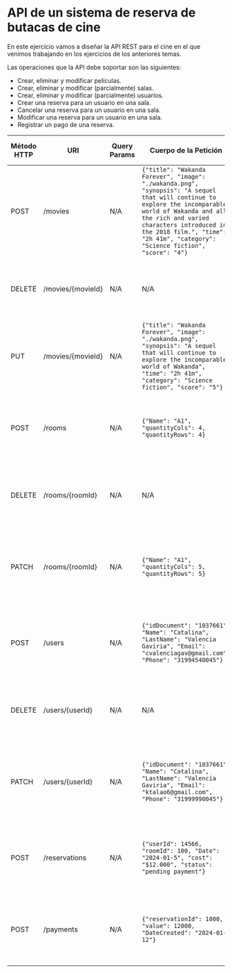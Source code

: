 # API de un sistema de reserva de butacas de cine

En este ejercicio vamos a diseñar la API REST para el cine en el que venimos trabajando en los ejercicios de los anteriores temas.

Las operaciones que la API debe soportar son las siguientes:
- Crear, eliminar y modificar películas.
- Crear, eliminar y modificar (parcialmente) salas.
- Crear, eliminar y modificar (parcialmente) usuarios.
- Crear una reserva para un usuario en una sala.
- Cancelar una reserva para un usuario en una sala.
- Modificar una reserva para un usuario en una sala.
- Registrar un pago de una reserva.

| Método HTTP                            | URI                   | Query Params  | Cuerpo de la Petición                                 | Cuerpo de la Respuesta                | Códigos de Respuesta                                |
|----------------------------------------|-----------------------|---------------|-----------------------------------------|---------------------------------------|---------------------------------------------------|
| POST                                   | /movies                 | N/A          | `{"title": "Wakanda Forever", "image": "./wakanda.png", "synopsis": "A sequel that will continue to explore the incomparable world of Wakanda and all the rich and varied characters introduced in the 2018 film.", "time": "2h 41m", "category": "Science fiction", "score": "4"}`                           | `{"movieId": 1, "title": "Wakanda Forever", "image": "./wakanda.png", "synopsis": "A sequel that will continue to explore the incomparable world of Wakanda and all the rich and varied characters introduced in the 2018 film.", "time": "2h 41m", "category": "Science fiction", "score": "4"}`             | 201 Created<br/>400 Bad Request<br/>500 Internal Server Error |
| DELETE                                  | /movies/{movieId}                 | N/A          | N/A                       | `{"movieId": 1, "title": "Wakanda Forever", "message": "movie deleted successfully"}`             | 200 OK<br/>404 Not Found<br/>500 Internal Server Error |
| PUT                                  | /movies/{movieId}                 | N/A          | `{"title": "Wakanda Forever", "image": "./wakanda.png", "synopsis": "A sequel that will continue to explore the incomparable world of Wakanda", "time": "2h 41m", "category": "Science fiction", "score": "5"}`                       | `{"movieId": 1, "title": "Wakanda Forever", "image": "./wakanda.png", "synopsis": "A sequel that will continue to explore the incomparable world of Wakanda", "time": "2h 41m", "category": "Science fiction", "score": "5"}`             | 200 OK<br/>404 Not Found<br/>500 Internal Server Error |
| POST                                   | /rooms                 | N/A          | `{"Name": "A1", "quantityCols": 4, "quantityRows": 4}`                     | `{"roomId": 100, "Name": "A1", "quantityCols": 4, "quantityRows": 4}`             | 201 Created<br/>400 Bad Request<br/>500 Internal Server Error |
| DELETE                                 | /rooms/{roomId}                 | N/A          | N/A                       | `{"roomId": 100, "Name": "A1", "message": "room deleted successfully"}`             | 200 OK<br/>404 Not Found<br/>500 Internal Server Error |
| PATCH                                  | /rooms/{roomId}        | N/A           | `{"Name": "A1", "quantityCols": 5, "quantityRows": 5}`     | `{"roomId": 100, "Name": "A1", "quantityCols": 5, "quantityRows": 5}`     | 200 OK<br/>400 Bad Request<br/>404 Not Found<br/>500 Internal Server Error |
| POST                                   | /users                 | N/A          | `{"idDocument": "1037661", "Name": "Catalina", "LastName": "Valencia Gaviria", "Email": "cvalenciagav@gmail.com", "Phone": "31994540045"}`                     | `{"userId": 14566, "idDocument": "1037661", "Name": "Catalina", "LastName": "Valencia Gaviria", "Email": "cvalenciagav@gmail.com", "Phone": "31994540045"}`             | 201 Created<br/>400 Bad Request<br/>500 Internal Server Error |
| DELETE                                 | /users/{userId}                 | N/A          | N/A                       | `{"userId": 14566, "Name": "Catalina", "LastName": "Valencia Gaviria" "message": "user deleted successfully"}`             | 200 OK<br/>404 Not Found<br/>500 Internal Server Error |
| PATCH                                  | /users/{userId}        | N/A           | `{"idDocument": "1037661", "Name": "Catalina", "LastName": "Valencia Gaviria", "Email": "ktalao6@gmail.com", "Phone": "31999990045"}`     | `{"userId": 14566, "idDocument": "1037661", "Name": "Catalina", "LastName": "Valencia Gaviria", "Email": "ktalao6@gmail.com", "Phone": "31999990045"}`     | 200 OK<br/>400 Bad Request<br/>404 Not Found<br/>500 Internal Server Error |
| POST                                   | /reservations                 | N/A          | `{"userId": 14566, "roomId": 100, "Date": "2024-01-5", "cost": "$12.000", "status": "pending payment"}`               | `{"reservationId": 1000, "userId": 14566, "roomId": 100, "Date": "2024-01-5"}, "cost": "$12.000", "status": "pending payment"`             | 201 Created<br/>400 Bad Request<br/>500 Internal Server Error |
| POST                                   | /payments                 | N/A          | `{"reservationId": 1000, "value": 12000, "DateCreated": "2024-01-12"}`     | `{"paymentId": 45656, "reservationId": 1000, "value": 12000, "DateCreated": "2024-01-12"}`             | 201 Created<br/>400 Bad Request<br/>500 Internal Server Error |